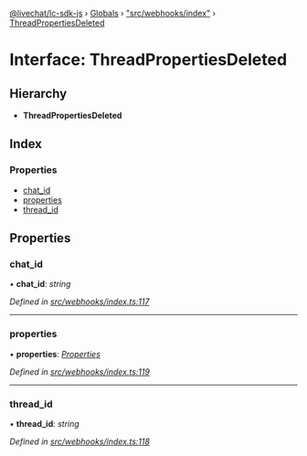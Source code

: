 [@livechat/lc-sdk-js](../README.md) › [Globals](../globals.md) › ["src/webhooks/index"](../modules/_src_webhooks_index_.md) › [ThreadPropertiesDeleted](_src_webhooks_index_.threadpropertiesdeleted.md)

# Interface: ThreadPropertiesDeleted

## Hierarchy

* **ThreadPropertiesDeleted**

## Index

### Properties

* [chat_id](_src_webhooks_index_.threadpropertiesdeleted.md#chat_id)
* [properties](_src_webhooks_index_.threadpropertiesdeleted.md#properties)
* [thread_id](_src_webhooks_index_.threadpropertiesdeleted.md#thread_id)

## Properties

###  chat_id

• **chat_id**: *string*

*Defined in [src/webhooks/index.ts:117](https://github.com/livechat/lc-sdk-js/blob/adb7bb1/src/webhooks/index.ts#L117)*

___

###  properties

• **properties**: *[Properties](_src_objects_index_.properties.md)*

*Defined in [src/webhooks/index.ts:119](https://github.com/livechat/lc-sdk-js/blob/adb7bb1/src/webhooks/index.ts#L119)*

___

###  thread_id

• **thread_id**: *string*

*Defined in [src/webhooks/index.ts:118](https://github.com/livechat/lc-sdk-js/blob/adb7bb1/src/webhooks/index.ts#L118)*

